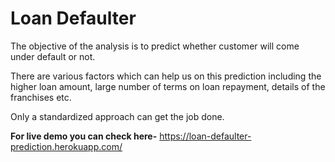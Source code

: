 # Loan Defaulter

The objective of the analysis is to predict whether customer will come under default or not. 

There are various factors which can help us on this prediction including the higher loan amount, large number of terms on loan repayment, details of the franchises etc. 

Only a standardized approach can get the job done.

**For live demo you can check here-** https://loan-defaulter-prediction.herokuapp.com/

